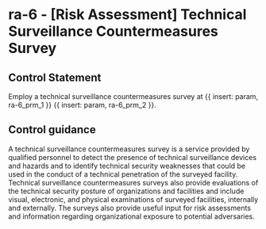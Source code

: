 # ra-6 - \[Risk Assessment\] Technical Surveillance Countermeasures Survey

## Control Statement

Employ a technical surveillance countermeasures survey at {{ insert: param, ra-6_prm_1 }} {{ insert: param, ra-6_prm_2 }}.

## Control guidance

A technical surveillance countermeasures survey is a service provided by qualified personnel to detect the presence of technical surveillance devices and hazards and to identify technical security weaknesses that could be used in the conduct of a technical penetration of the surveyed facility. Technical surveillance countermeasures surveys also provide evaluations of the technical security posture of organizations and facilities and include visual, electronic, and physical examinations of surveyed facilities, internally and externally. The surveys also provide useful input for risk assessments and information regarding organizational exposure to potential adversaries.
